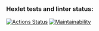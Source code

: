 ### Hexlet tests and linter status:
[![Actions Status](https://github.com/redkerokero/python-project-50/actions/workflows/hexlet-check.yml/badge.svg)](https://github.com/redkerokero/python-project-50/actions)
[![Maintainability](https://api.codeclimate.com/v1/badges/f69bdcf6666137a3a612/maintainability)](https://codeclimate.com/github/redkerokero/python-project-50/maintainability)
